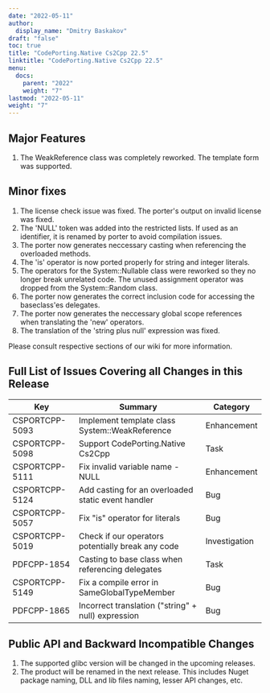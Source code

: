 ```yaml
---
date: "2022-05-11"
author:
  display_name: "Dmitry Baskakov"
draft: "false"
toc: true
title: "CodePorting.Native Cs2Cpp 22.5"
linktitle: "CodePorting.Native Cs2Cpp 22.5"
menu:
  docs:
    parent: "2022"
    weight: "7"
lastmod: "2022-05-11"
weight: "7"
---
```


## Major Features ##

1. The WeakReference class was completely reworked. The template form was supported.

## Minor fixes ##

1. The license check issue was fixed. The porter's output on invalid license was fixed.
1. The 'NULL' token was added into the restricted lists. If used as an identifier, it is renamed by porter to avoid compilation issues.
1. The porter now generates neccessary casting when referencing the overloaded methods.
1. The 'is' operator is now ported properly for string and integer literals.
1. The operators for the System::Nullable class were reworked so they no longer break unrelated code. The unused assignment operator was dropped from the System::Random class.
1. The porter now generates the correct inclusion code for accessing the baseclass'es delegates.
1. The porter now generates the neccessary global scope references when translating the 'new' operators.
1. The translation of the 'string plus null' expression was fixed.

Please consult respective sections of our wiki for more information.

## Full List of Issues Covering all Changes in this Release ##

| Key | Summary | Category |
| --- | --- | --- |
| CSPORTCPP-5093 | Implement template class System::WeakReference<T> | Enhancement |
| CSPORTCPP-5098 | Support CodePorting.Native Cs2Cpp | Task |
| CSPORTCPP-5111 | Fix invalid variable name - NULL | Enhancement |
| CSPORTCPP-5124 | Add casting for an overloaded static event handler | Bug |
| CSPORTCPP-5057 | Fix "is" operator for literals | Bug |
| CSPORTCPP-5019 | Check if our operators potentially break any code | Investigation |
| PDFCPP-1854 | Casting to base class when referencing delegates | Task |
| CSPORTCPP-5149 | Fix a compile error in SameGlobalTypeMember | Bug |
| PDFCPP-1865 | Incorrect translation ("string" + null) expression | Bug |

## Public API and Backward Incompatible Changes ##

1. The supported glibc version will be changed in the upcoming releases.
1. The product will be renamed in the next release. This includes Nuget package naming, DLL and lib files naming, lesser API changes, etc.
